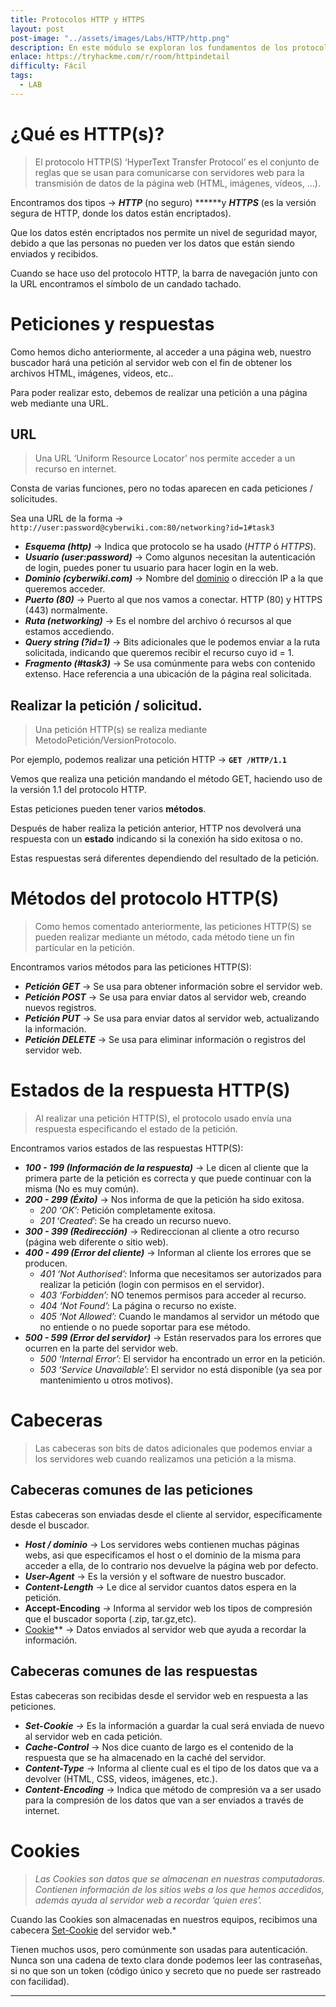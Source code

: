```yaml
---
title: Protocolos HTTP y HTTPS
layout: post
post-image: "../assets/images/Labs/HTTP/http.png"
description: En este módulo se exploran los fundamentos de los protocolos HTTP y HTTPS, incluyendo su funcionamiento y diferencias. Se explica cómo las peticiones y respuestas entre navegadores y servidores se estructuran y procesan. Los participantes aprenden sobre la composición de una URL, desglosando sus componentes clave como el esquema, dominio, puerto, ruta, query string y fragmento.
enlace: https://tryhackme.com/r/room/httpindetail
difficulty: Fácil
tags: 
  - LAB
---
```


# ¿Qué es HTTP(s)?

> El protocolo HTTP(S) ‘HyperText Transfer Protocol’ es el conjunto de reglas que se usan para comunicarse con servidores web para la transmisión de datos de la página web (HTML, imágenes, vídeos, …).

Encontramos dos tipos → ***HTTP*** (no seguro) ******y ***HTTPS*** (es la versión segura de HTTP, donde los datos están encriptados).

Que los datos estén encriptados nos permite un nivel de seguridad mayor, debido a que las personas no pueden ver los datos que están siendo enviados y recibidos.

Cuando se hace uso del protocolo HTTP, la barra de navegación junto con la URL encontramos el símbolo de un candado tachado.

# Peticiones y respuestas

Como hemos dicho anteriormente, al acceder a una página web, nuestro buscador hará una petición al servidor web con el fin de obtener los archivos HTML, imágenes, videos, etc..

Para poder realizar esto, debemos de realizar una petición a una página web mediante una URL.

## URL

> Una URL ‘Uniform Resource Locator’ nos permite acceder a un recurso en internet.

Consta de varias funciones, pero no todas aparecen en cada peticiones / solicitudes.

Sea una URL de la forma → `http://user:password@cyberwiki.com:80/networking?id=1#task3` 

- ***Esquema (http)*** → Indica que protocolo se ha usado (*HTTP* ó *HTTPS*).
- ***Usuario (user:password)*** → Como algunos necesitan la autenticación de login, puedes poner tu usuario para hacer login en la web.
- ***Dominio (cyberwiki.com)*** → Nombre del [dominio](https://joseeelv.github.io//blog/Enumeraci%C3%B3ndeSubdominios) o dirección IP a la que queremos acceder.
- ***Puerto (80)*** → Puerto al que nos vamos a conectar. HTTP (80) y HTTPS (443) normalmente.
- ***Ruta (networking)*** → Es el nombre del archivo ó recursos al que estamos accediendo.
- ***Query string (?id=1)*** → Bits adicionales que le podemos enviar a la ruta solicitada, indicando que queremos recibir el recurso cuyo id = 1.
- ***Fragmento (#task3)*** → Se usa comúnmente para webs con contenido extenso. Hace referencia a una ubicación de la página real solicitada.

## Realizar la petición / solicitud.

> Una petición HTTP(s) se realiza mediante MetodoPetición/VersionProtocolo.

Por ejemplo, podemos realizar una petición HTTP → **`GET /HTTP/1.1`**

Vemos que realiza una petición mandando el método GET, haciendo uso de la versión 1.1 del protocolo HTTP.

Estas peticiones pueden tener varios **métodos**.

Después de haber realiza la petición anterior, HTTP nos devolverá una respuesta con un **estado** indicando si la conexión ha sido exitosa o no.

Estas respuestas será diferentes dependiendo del resultado de la petición.

# Métodos del protocolo HTTP(S)

> Como hemos comentado anteriormente, las peticiones HTTP(S) se pueden realizar mediante un método, cada método tiene un fin particular en la petición.

Encontramos varios métodos para las peticiones HTTP(S):

- ***Petición GET*** → Se usa para obtener información sobre el servidor web.
- ***Petición POST*** → Se usa para enviar datos al servidor web, creando nuevos registros.
- ***Petición PUT*** → Se usa para enviar datos al servidor web, actualizando la información.
- ***Petición DELETE***  → Se usa para eliminar información o registros del servidor web.

# Estados de la respuesta HTTP(S)

> Al realizar una petición HTTP(S), el protocolo usado envía una respuesta especificando el estado de la petición.

Encontramos varios estados de las respuestas HTTP(S):

- ***100 - 199 (Información de la respuesta)*** → Le dicen al cliente que la primera parte de la petición es correcta y que puede continuar con la misma (No es muy común).
- ***200 - 299 (Éxito)*** → Nos informa de que la petición ha sido exitosa.
    - *200 ‘OK’:* Petición completamente exitosa.
    - *201* ‘*Created*’: Se ha creado un recurso nuevo.
- ***300 - 399 (Redirección)*** → Redireccionan al cliente a otro recurso (página web diferente o sitio web).
- ***400 - 499 (Error del cliente)*** → Informan al cliente los errores que se producen.
    - *401 ‘Not Authorised’:* Informa que necesitamos ser autorizados para realizar la petición (login con permisos en el servidor).
    - *403 ‘Forbidden’:* NO tenemos permisos para acceder al recurso.
    - *404 ‘Not Found’:* La página o recurso no existe.
    - *405 ‘Not Allowed’:* Cuando le mandamos al servidor un método que no entiende o no puede soportar para ese método.
- ***500 - 599 (Error del servidor)*** → Están reservados para los errores que ocurren en la parte del servidor web.
    - *500 ‘Internal Error’:* El servidor ha encontrado un error en la petición.
    - *503 ‘Service Unavailable’:* El servidor no está disponible (ya sea por mantenimiento u otros motivos).

# Cabeceras

> Las cabeceras son bits de datos adicionales que podemos enviar a los servidores web cuando realizamos una petición a la misma.

## Cabeceras comunes de las peticiones

Estas cabeceras son enviadas desde el cliente al servidor, específicamente desde el buscador.

- ***Host / dominio*** → Los servidores webs contienen muchas páginas webs, asi que especificamos el host o el dominio de la misma para acceder a ella, de lo contrario nos devuelve la página web por defecto.
- ***User-Agent*** → Es la versión y el software de nuestro buscador.
- ***Content-Length*** → Le dice al servidor cuantos datos espera en la petición.
- **Accept-Encoding** *→* Informa al servidor web los tipos de compresión que el buscador soporta (.zip, tar.gz,etc).
- [Cookie](Protocolo%20HTTP%20y%20HTTPS%20f30ea0752521461ba3a3ee27d14f0724.md)** → Datos enviados al servidor web que ayuda a recordar la información.

## Cabeceras comunes de las respuestas

Estas cabeceras son recibidas desde el servidor web en respuesta a las peticiones.

- ***Set-Cookie** →* Es la información a guardar la cual será enviada de nuevo al servidor web en cada petición.
- ***Cache-Control*** → Nos dice cuanto de largo es el contenido de la respuesta que se ha almacenado en la caché del servidor.
- ***Content-Type*** → Informa al cliente cual es el tipo de los datos que va a devolver (HTML, CSS, videos, imágenes, etc.).
- ***Content-Encoding*** → Indica que método de compresión va a ser usado para la compresión de los datos que van a ser enviados a través de internet.

# Cookies

> *Las Cookies son datos que se almacenan en nuestras computadoras. Contienen información de los sitios webs a los que hemos accedidos, además ayuda al servidor web a recordar ‘quien eres’.*
> 

Cuando las Cookies son almacenadas en nuestros equipos, recibimos una cabecera [Set-Cookie](Protocolo%20HTTP%20y%20HTTPS%20f30ea0752521461ba3a3ee27d14f0724.md) del servidor web.* 

Tienen muchos usos, pero comúnmente son usadas para autenticación. Nunca son una cadena de texto clara donde podemos leer las contraseñas, si no que son un token (código único y secreto que no puede ser rastreado con facilidad).

---